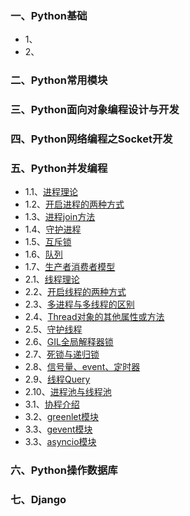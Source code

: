 ### 一、Python基础
+ 1、[](http://example.net/)
+ 2、
### 二、Python常用模块

### 三、Python面向对象编程设计与开发

### 四、Python网络编程之Socket开发

### 五、Python并发编程
+ 1.1、[进程理论](https://www.jianshu.com/p/564d58c796c0)
+ 1.2、[开启进程的两种方式](https://www.jianshu.com/p/564d58c796c0)
+ 1.3、[进程join方法](https://www.jianshu.com/p/564d58c796c0)
+ 1.4、[守护进程](https://www.jianshu.com/p/564d58c796c0)
+ 1.5、[互斥锁](https://www.jianshu.com/p/564d58c796c0)
+ 1.6、[队列](https://www.jianshu.com/p/564d58c796c0)
+ 1.7、[生产者消费者模型](https://www.jianshu.com/p/564d58c796c0)
+ 2.1、[线程理论](https://www.jianshu.com/p/564d58c796c0)
+ 2.2、[开启线程的两种方式](https://www.jianshu.com/p/564d58c796c0)
+ 2.3、[多进程与多线程的区别](https://www.jianshu.com/p/564d58c796c0)
+ 2.4、[Thread对象的其他属性或方法](https://www.jianshu.com/p/564d58c796c0)
+ 2.5、[守护线程](https://www.jianshu.com/p/564d58c796c0)
+ 2.6、[GIL全局解释器锁](https://www.jianshu.com/p/564d58c796c0)
+ 2.7、[死锁与递归锁](https://www.jianshu.com/p/564d58c796c0)
+ 2.8、[信号量、event、定时器](https://www.jianshu.com/p/564d58c796c0)
+ 2.9、[线程Query](https://www.jianshu.com/p/564d58c796c0)
+ 2.10、[进程池与线程池](https://www.jianshu.com/p/564d58c796c0)
+ 3.1、[协程介绍](https://www.jianshu.com/p/564d58c796c0)
+ 3.2、[greenlet模块](https://www.jianshu.com/p/564d58c796c0)
+ 3.3、[gevent模块](https://www.jianshu.com/p/564d58c796c0)
+ 3.3、[asyncio模块](https://www.jianshu.com/p/564d58c796c0)

### 六、Python操作数据库

### 七、Django
